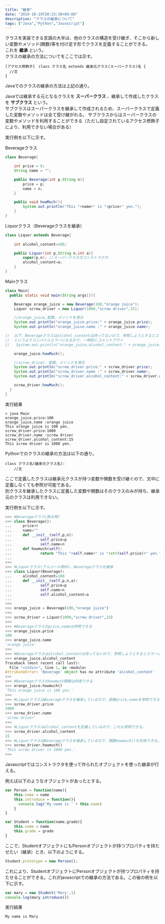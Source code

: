 ```yaml
---
title: "継承"
date: "2019-10-19T20:25:30+09:00"
description: "クラスの継承について"
tags: ["Java","Python","Javascript"]
---
```


クラスを実装できる言語の大半は、他のクラスの構造を受け継ぎ、そこから新しい変数やメソッド(関数)等を付け足す形でクラスを定義することができる。  
これを **継承** という。  
クラスの継承の方法についてをここでは示す。  

<div class="note_content_by_programming_language" id="note_content_Java">

```
[アクセス修飾子]　class クラス名 extends 継承元クラス(スーパークラス)名 {
  //文
}
```

Javaでのクラスの継承の方法は上記の通り。

Javaでは継承する元となるクラスを **スーパークラス** 、継承して作成したクラスを **サブクラス** という。  
サブクラスはスーパークラスを継承して作成されるため、スーパークラスで定義した変数やメソッドは全て受け継がれる。
サブクラスからはスーパークラスの変数やメソッドを利用することができる（ただし設定されているアクセス修飾子により、利用できない場合がある）

実行例を以下に示す。

Beverageクラス

```java
class Beverage{

    int price = 0;
    String name = "";

    public Beverage(int p,String n){
        price = p;
        name = n;
    }

    public void howMuch(){
        System.out.println("This "+name+" is "+price+" yen.");
    }
}
```

Liquorクラス（Beverageクラスを継承）

```java
class Liquor extends Beverage{
    
    int alcohol_content=100;

    public Liquor(int p,String n,int a){
        super(p,n); //スーパークラスのコンストラクタ
        alcohol_content=a;
    }
}
```

Mainクラス

```java
class Main{
  public static void main(String args[]){

    Beverage orange_juice = new Beverage(100,"orange juice");
    Liquor screw_driver = new Liquor(1000,"screw driver",15);

    //orange_juice,変数、メソッドを表示
    System.out.println("orange_juice.price:" + orange_juice.price);
    System.out.println("orange_juice.name :" + orange_juice.name);

//  以下、Beverageクラスはalcohol_contentは持ってないので、参照しようとするとエラーになる
//  というよりコンパイルエラーになるので、一時的にコメントアウト
//   System.out.println("orange_juice.alcohol_content:" + orange_juice.alcohol_content); 

    orange_juice.howMuch();

    //screw_driver、変数、メソッドを表示
    System.out.println("screw_driver.price:" + screw_driver.price);
    System.out.println("screw_driver.name :" + screw_driver.name);
    System.out.println("screw_driver.alcohol_content:" + screw_driver.alcohol_content);

    screw_driver.howMuch();
  }
}
```

実行結果

```
> java Main
orange_juice.price:100
orange_juice.name :orange juice
This orange juice is 100 yen.
screw_driver.price:1000
screw_driver.name :screw driver
screw_driver.alcohol_content:15
This screw driver is 1000 yen.
```

</div>
<div class="note_content_by_programming_language" id="note_content_Python">

Pythonでのクラスの継承の方法は以下の通り。  

```
class クラス名(継承元クラス名):
    //文
```

ここで定義したクラスは継承元クラスが持つ変数や関数を受け継ぐので、文中に定義しなくても参照が可能である。  
別クラスを継承したクラスに定義した変数や関数はそのクラスのみが持ち、継承元のクラスは利用できない。  

実行例を以下に示す。  

```python
>>> #Beverageクラス(飲み物)
>>> class Beverage():
...     price=0       
...     name=""        
...     def __init__(self,p,n):
...             self.price=p    
...             self.name=n     
...     def howmuch(self):  
...             return "This "+self.name+" is "+str(self.price)+" yen." 
... 
>>> 
>>> #Liquorクラス(アルコール飲料)、Beverageクラスを継承
>>> class Liquor(Beverage):
...     alcohol_content=100 
...     def __init__(self,p,n,a): 
...             self.price=p      
...             self.name=n  
...             self.alcohol_content=a
... 
>>> 
>>> orange_juice = Beverage(100,"orange juice")
>>> 
>>> screw_driver = Liquor(1000,"screw driver",15) 
>>> 
>>> #Beverageクラスのprice,nameは参照できる
>>> orange_juice.price
100
>>> orange_juice.name 
'orange juice'
>>> 
>>> #Beverageクラスはalcohol_contentは持ってないので、参照しようとするとエラーになる
>>> orange_juice.alcohol_content
Traceback (most recent call last):
  File "<stdin>", line 1, in <module>
AttributeError: 'Beverage' object has no attribute 'alcohol_content'
>>>
>>> #Beverageクラスのhowmuch関数は利用できる
>>> orange_juice.howmuch()
'This orange juice is 100 yen.'
>>>
>>> #LiquorクラスはBeverageクラスを継承しているので、変数price,nameを参照できる。
>>> screw_driver.price            
1000
>>> screw_driver.name             
'screw driver'
>>>
>>> #Liquorクラスはalcohol_contentを定義しているので、これも参照できる。
>>> screw_driver.alcohol_content  
15
>>> #LiquorクラスはBeverageクラスを継承しているので、関数howmuch()を利用できる。
>>> screw_driver.howmuch()        
'This screw driver is 1000 yen.'
>>>
```


</div>
<div class="note_content_by_programming_language" id="note_content_Javascript">

Javascriptではコンストラクタを使って作られたオブジェクトを使った継承が行える。

例えば以下のようなオブジェクトがあったとする。

```javascript
var Person = function(name){
    this.name = name
    this.introduce = function(){
      console.log('My name is ' + this.name)
    }
}

var Student = function(name,grade){
    this.name = name
    this.grade = grade
}
```

ここで、StudentオブジェクトにもPersonオブジェクトが持つプロパティを持たせたい（継承）とき、以下のようにする。

```javascript
Student.prototype = new Person();
```

これにより、StudentオブジェクトにPersonオブジェクトが持つプロパティを持たせることができる。これがjavascriptでの継承の方法である。この後の例を以下に示す。

```javascript
var mary = new Student('Mary',1)
console.log(mary.introduce())
```

実行結果

```
My name is Mary
```

</div>


